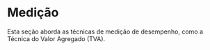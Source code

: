 # Medição

Esta seção aborda as técnicas de medição de desempenho, como a Técnica do Valor Agregado (TVA).